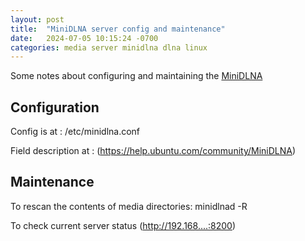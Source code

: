 ```yaml
---
layout: post
title:  "MiniDLNA server config and maintenance"
date:   2024-07-05 10:15:24 -0700
categories: media server minidlna dlna linux
---
```


Some notes about configuring and maintaining the [MiniDLNA](https://help.ubuntu.com/community/MiniDLNA)

## Configuration

Config is at : /etc/minidlna.conf

Field description at : (https://help.ubuntu.com/community/MiniDLNA)

## Maintenance

To rescan the contents of media directories:
minidlnad -R

To check current server status
(http://192.168....:8200)